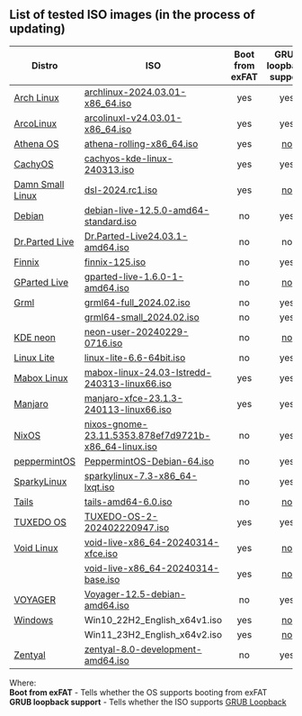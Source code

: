 ## List of tested ISO images (in the process of updating)
| Distro | ISO | Boot from exFAT | GRUB loopback support | Secure Boot support | SB from |
|---|---|:---:|:---:|:---:|---|
| [Arch Linux](https://archlinux.org) | [archlinux-2024.03.01-x86_64.iso](https://archlinux.mirrors.ovh.net/archlinux/iso/latest/archlinux-2024.03.01-x86_64.iso) | yes | yes | no | - |
| [ArcoLinux](https://www.arcolinux.info) | [arcolinuxl-v24.03.01-x86_64.iso](https://downloads.sourceforge.net/arcolinux/arcolinuxl-v24.03.01-x86_64.iso) | yes | yes | no | - |
| [Athena OS](https://athenaos.org) | [athena-rolling-x86_64.iso](https://sourceforge.net/projects/athena-iso/files/v23.11/athena-rolling-x86_64.iso) | yes | [no](../config/athenaos) | no | - |
| [CachyOS](https://cachyos.org) | [cachyos-kde-linux-240313.iso](https://cdn.cachyos.org/ISO/kde/240313/cachyos-kde-linux-240313.iso) | yes | yes | no | - |
| [Damn Small Linux](https://damnsmalllinux.org) | [dsl-2024.rc1.iso](https://damnsmalllinux.org/download/dsl-2024.rc1.iso) | yes | [no](../config/damnsmalllinux) | no | - |
| [Debian](https://www.debian.org) | [debian-live-12.5.0-amd64-standard.iso](https://cdimage.debian.org/debian-cd/current-live/amd64/iso-hybrid/debian-live-12.5.0-amd64-standard.iso) | no | yes | yes | Debian |
| [Dr.Parted Live](https://dr-parted-live.sourceforge.io) | [Dr.Parted-Live24.03.1-amd64.iso](https://sourceforge.net/projects/dr-parted-live/files/Download/Dr.Parted-Live24.03.1-amd64.iso) | no | no | yes | Debian |
| [Finnix](https://www.finnix.org) | [finnix-125.iso](https://www.finnix.org/releases/125/finnix-125.iso) | no | yes | yes | Debian |
| [GParted Live](https://gparted.org/livecd.php) | [gparted-live-1.6.0-1-amd64.iso](https://downloads.sourceforge.net/gparted/gparted-live-1.6.0-1-amd64.iso) | no | [no](../config/gparted) | yes | Debian |
| [Grml](https://www.grml.org) | [grml64-full_2024.02.iso](https://download.grml.org/grml64-full_2024.02.iso) | no | yes | yes | Debian |
|  | [grml64-small_2024.02.iso](https://download.grml.org/grml64-small_2024.02.iso) | no | yes | yes | Debian |
| [KDE neon](https://neon.kde.org) | [neon-user-20240229-0716.iso](https://files.kde.org/neon/images/user/20240229-0716/neon-user-20240229-0716.iso) | no | [no](../config/KDE_neon) | yes | Canonical |
| [Linux Lite](https://www.linuxliteos.com) | [linux-lite-6.6-64bit.iso](https://mirror.alpix.eu/linuxliteos/isos/6.6/linux-lite-6.6-64bit.iso) | no | yes | yes | Canonical |
| [Mabox Linux](https://maboxlinux.org) | [mabox-linux-24.03-Istredd-240313-linux66.iso](https://sourceforge.net/projects/mabox-linux/files/24.03/mabox-linux-24.03-Istredd-240313-linux66.iso) | yes | yes | no | - |
| [Manjaro](https://manjaro.org) | [manjaro-xfce-23.1.3-240113-linux66.iso](https://download.manjaro.org/xfce/23.1.3/manjaro-xfce-23.1.3-240113-linux66.iso) | yes | yes | no | - |
| [NixOS](https://nixos.org) | [nixos-gnome-23.11.5353.878ef7d9721b-x86_64-linux.iso](https://releases.nixos.org/nixos/23.11/nixos-23.11.5353.878ef7d9721b/nixos-gnome-23.11.5353.878ef7d9721b-x86_64-linux.iso) | no | yes | no | - |
| [peppermintOS](https://peppermintos.com) | [PeppermintOS-Debian-64.iso](https://sourceforge.net/projects/peppermintos/files/isos/XFCE/PeppermintOS-Debian-64.iso) | no | yes | yes | Debian |
| [SparkyLinux](https://sparkylinux.org) | [sparkylinux-7.3-x86_64-lxqt.iso](https://downloads.sourceforge.net/sparkylinux/sparkylinux-7.3-x86_64-lxqt.iso) | no | yes | yes | Debian |
| [Tails](https://tails.net) | [tails-amd64-6.0.iso](https://download.tails.net/tails/stable/tails-amd64-6.0/tails-amd64-6.0.iso) | no | [no](../config/tails) | yes | Debian |
| [TUXEDO OS](https://os.tuxedocomputers.com) | [TUXEDO-OS-2-202402220947.iso](https://os.tuxedocomputers.com/TUXEDO-OS-2-202402220947.iso) | yes | yes | yes | TUXEDO |
| [Void Linux](https://voidlinux.org) | [void-live-x86_64-20240314-xfce.iso](https://repo-default.voidlinux.org/live/current/void-live-x86_64-20240314-xfce.iso) | yes | [no](../config/void-linux) | no | - |
|  | [void-live-x86_64-20240314-base.iso](https://repo-default.voidlinux.org/live/current/void-live-x86_64-20240314-base.iso) | yes | [no](../config/void-linux) | no | - |
| [VOYAGER](https://voyagerlive.org) | [Voyager-12.5-debian-amd64.iso](https://downloads.sourceforge.net/voyagerlive/Voyager-12.5-debian-amd64.iso) | no | yes | yes | Debian |
| [Windows](https://www.microsoft.com/software-download) | Win10_22H2_English_x64v1.iso | yes | [no](../config/windows) | no | Microsoft |
|  | Win11_23H2_English_x64v2.iso | yes | [no](../config/windows) | no | Microsoft |
| [Zentyal](https://zentyal.com) | [zentyal-8.0-development-amd64.iso](http://download.zentyal.com/zentyal-8.0-development-amd64.iso) | no | yes | yes | Canonical |

Where:  
**Boot from exFAT** - Tells whether the OS supports booting from exFAT  
**GRUB loopback support** - Tells whether the ISO supports [GRUB Loopback](https://www.gnu.org/software/grub/manual/grub/html_node/Loopback-booting.html)  
